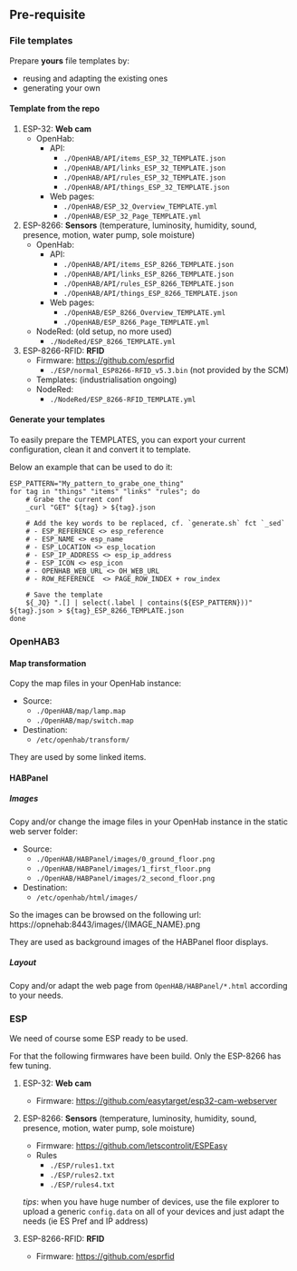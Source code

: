 ## Pre-requisite
### File templates
Prepare **yours** file templates by:
- reusing and adapting the existing ones
- generating your own

#### Template from the repo
1. ESP-32: **Web cam**
   - OpenHab:
       - API: 
           - `./OpenHAB/API/items_ESP_32_TEMPLATE.json`
           - `./OpenHAB/API/links_ESP_32_TEMPLATE.json`
           - `./OpenHAB/API/rules_ESP_32_TEMPLATE.json`
           - `./OpenHAB/API/things_ESP_32_TEMPLATE.json`
       - Web pages:
           - `./OpenHAB/ESP_32_Overview_TEMPLATE.yml`
           - `./OpenHAB/ESP_32_Page_TEMPLATE.yml`
2. ESP-8266: **Sensors** (temperature, luminosity, humidity, sound, presence, motion, water pump, sole moisture)
   - OpenHab:
       - API: 
           - `./OpenHAB/API/items_ESP_8266_TEMPLATE.json`
           - `./OpenHAB/API/links_ESP_8266_TEMPLATE.json`
           - `./OpenHAB/API/rules_ESP_8266_TEMPLATE.json`
           - `./OpenHAB/API/things_ESP_8266_TEMPLATE.json`
       - Web pages:
           - `./OpenHAB/ESP_8266_Overview_TEMPLATE.yml`
           - `./OpenHAB/ESP_8266_Page_TEMPLATE.yml`
   - NodeRed: (old setup, no more used)
       - `./NodeRed/ESP_8266_TEMPLATE.yml`
3. ESP-8266-RFID: **RFID**
    - Firmware: https://github.com/esprfid
        - `./ESP/normal_ESP8266-RFID_v5.3.bin` (not provided by the SCM)
    - Templates: (industrialisation ongoing)
    - NodeRed:
       - `./NodeRed/ESP_8266-RFID_TEMPLATE.yml`

#### Generate your templates
To easily prepare the TEMPLATES, you can export your current configuration, clean it and convert it to template.

Below an example that can be used to do it:
````commandline
ESP_PATTERN="My_pattern_to_grabe_one_thing"
for tag in "things" "items" "links" "rules"; do
    # Grabe the current conf
    _curl "GET" ${tag} > ${tag}.json
    
    # Add the key words to be replaced, cf. `generate.sh` fct `_sed`
    # - ESP_REFERENCE <> esp_reference
    # - ESP_NAME <> esp_name
    # - ESP_LOCATION <> esp_location
    # - ESP_IP_ADDRESS <> esp_ip_address
    # - ESP_ICON <> esp_icon
    # - OPENHAB_WEB_URL <> OH_WEB_URL
    # - ROW_REFERENCE  <> PAGE_ROW_INDEX + row_index
    
    # Save the template
    ${_JQ} ".[] | select(.label | contains(${ESP_PATTERN}))" ${tag}.json > ${tag}_ESP_8266_TEMPLATE.json
done
````

### OpenHAB3

#### Map transformation
Copy the map files in your OpenHab instance:
- Source:
  - `./OpenHAB/map/lamp.map`
  - `./OpenHAB/map/switch.map`
- Destination:
  - `/etc/openhab/transform/`

They are used by some linked items.

#### HABPanel
##### Images
Copy and/or change the image files in your OpenHab instance in the static web server folder:
- Source:
  - `./OpenHAB/HABPanel/images/0_ground_floor.png`
  - `./OpenHAB/HABPanel/images/1_first_floor.png`
  - `./OpenHAB/HABPanel/images/2_second_floor.png`
- Destination:
  - `/etc/openhab/html/images/`

So the images can be browsed on the following url: https://opnehab:8443/images/{IMAGE_NAME}.png

They are used as background images of the HABPanel floor displays.

##### Layout
Copy and/or adapt the web page from `OpenHAB/HABPanel/*.html` according to your needs.

### ESP
We need of course some ESP ready to be used.

For that the following firmwares have been build. Only the ESP-8266 has few tuning.
1. ESP-32: **Web cam** 
    - Firmware: https://github.com/easytarget/esp32-cam-webserver
2. ESP-8266: **Sensors** (temperature, luminosity, humidity, sound, presence, motion, water pump, sole moisture)
    - Firmware: https://github.com/letscontrolit/ESPEasy
    - Rules
        - `./ESP/rules1.txt`
        - `./ESP/rules2.txt`
        - `./ESP/rules4.txt`

    *tips*: when you have huge number of devices, use the file explorer to upload a generic `config.data` on all of 
your devices and just adapt the needs (ie ES Pref and IP address)
4. ESP-8266-RFID: **RFID**
    - Firmware: https://github.com/esprfid
